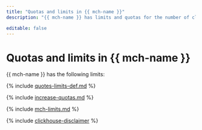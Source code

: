 ```yaml
---
title: "Quotas and limits in {{ mch-name }}"
description: "{{ mch-name }} has limits and quotas for the number of clusters, total number of processor cores for all database hosts, total amount of RAM for all database hosts, and total storage for all clusters per cloud. For more information about the service restrictions, read this article."

editable: false
---
```


# Quotas and limits in {{ mch-name }}

{{ mch-name }} has the following limits:

{% include [quotes-limits-def.md](../../_includes/quotes-limits-def.md) %}

{% include [increase-quotas.md](../../_includes/increase-quotas.md) %}

{% include [mch-limits.md](../../_includes/mdb/mch-limits.md) %}

{% include [clickhouse-disclaimer](../../_includes/clickhouse-disclaimer.md) %}
